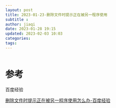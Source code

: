 ```yaml
---
layout: post
title: 2023-01-23-删除文件时提示正在被另一程序使用
subtitle :
author: jiaqi
date: 2023-01-28 19:15
updated: 2023-02-03 10:03
categories: 
tags:
---
```

```toc
```


# 参考
百度经验

[删除文件时提示正在被另一程序使用怎么办-百度经验](https://jingyan.baidu.com/article/fc07f989786f0012ffe519c4.html)